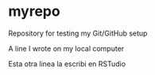 # myrepo
Repository for testing my Git/GitHub setup

A line I wrote on my local computer  

Esta otra linea la escribi en RSTudio
